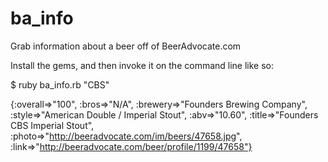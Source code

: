 ba_info
=======

Grab information about a beer off of BeerAdvocate.com

Install the gems, and then invoke it on the command line like so:

$ ruby ba_info.rb "CBS"

{:overall=>"100", :bros=>"N/A", :brewery=>"Founders Brewing Company", :style=>"American Double / Imperial Stout", :abv=>"10.60", :title=>"Founders CBS Imperial Stout", :photo=>"http://beeradvocate.com/im/beers/47658.jpg", :link=>"http://beeradvocate.com/beer/profile/1199/47658"}